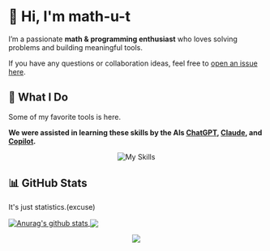 # 👋 Hi, I'm **math-u-t**  

I’m a passionate **math & programming enthusiast** who loves solving problems and building meaningful tools.  

If you have any questions or collaboration ideas, feel free to [open an issue here](https://github.com/math-u-t/math-u-t/issues/1).  

## 🧠 What I Do  

Some of my favorite tools is here.

**We were assisted in learning these skills by the AIs [ChatGPT](https://chatgpt.com), [Claude](https://claude.ai), and [Copilot](copilot.microsoft.com/).**

<p align="center">
  <img src="https://skillicons.dev/icons?i=html,css,js,py,threejs,tailwind,firebase,gcp,arduino,vscode,linux,mint,powershell,github,notion,md,latex,ai,gmail,discord,twitter,instagram&perline=9" alt="My Skills">
</p>

## 📊 GitHub Stats 
It's just statistics.(excuse)

<a href="https://github.com/anuraghazra/github-readme-stats">
  <img align="center" src="https://github-readme-stats.vercel.app/api?username=math-u-t&show_icons=true&include_all_commits=true&theme=buefy&hide_border=true" alt="Anurag's github stats" />
</a>
<a href="https://github.com/anuraghazra/github-readme-stats">
  <img align="center" src="https://github-readme-stats.vercel.app/api/top-langs/?username=math-u-t&layout=compact&theme=buefy&hide_border=true" />
</a>

<p align="center">
  <a href="https://github.com/ryo-ma/github-profile-trophy">
    <img align="center" src="https://github-profile-trophy.vercel.app/?username=math-u-t">
  </a>
</p>
